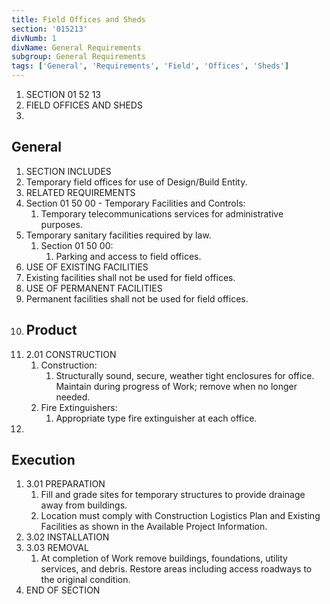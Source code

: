 ```yaml
---
title: Field Offices and Sheds
section: '015213'
divNumb: 1
divName: General Requirements
subgroup: General Requirements
tags: ['General', 'Requirements', 'Field', 'Offices', 'Sheds']
---
```


1. SECTION 01 52 13
1. FIELD OFFICES AND SHEDS
1. 
## General

01. SECTION INCLUDES
   1. Temporary field offices for use of Design/Build Entity.
02. RELATED REQUIREMENTS
   1. Section 01 50 00 - Temporary Facilities and Controls:
      1. Temporary telecommunications services for administrative purposes.
2. Temporary sanitary facilities required by law.
   1. Section 01 50 00:
      1. Parking and access to field offices.
03. USE OF EXISTING FACILITIES
   1. Existing facilities shall not be used for field offices.
04. USE OF PERMANENT FACILITIES
   1. Permanent facilities shall not be used for field offices.
1. ## Product
1. 2.01 CONSTRUCTION
   1. Construction:
      1. Structurally sound, secure, weather tight enclosures for office. Maintain during
progress of Work; remove when no longer needed.
   1. Fire Extinguishers:
      1. Appropriate type fire extinguisher at each office.
1. 

## Execution

1. 3.01 PREPARATION
   1. Fill and grade sites for temporary structures to provide drainage away from buildings.
   1. Location must comply with Construction Logistics Plan and Existing Facilities as shown in the
Available Project Information.
1. 3.02 INSTALLATION
1. 3.03 REMOVAL
   1. At completion of Work remove buildings, foundations, utility services, and debris. Restore
areas including access roadways to the original condition.
1. END OF SECTION

